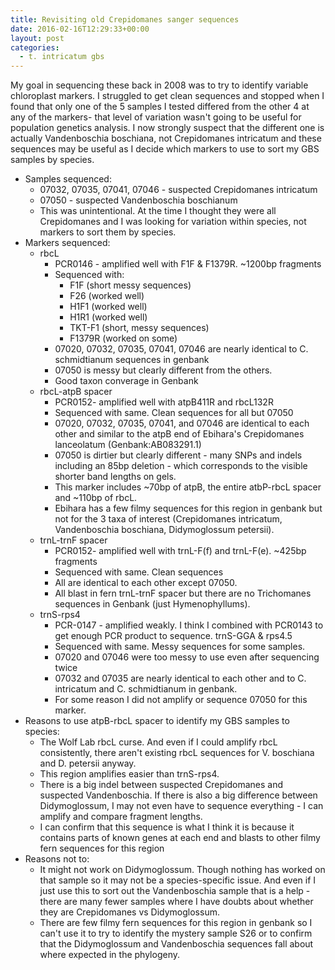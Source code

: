 ```yaml
---
title: Revisiting old Crepidomanes sanger sequences
date: 2016-02-16T12:29:33+00:00
layout: post
categories:
  - t. intricatum gbs
---
```

My goal in sequencing these back in 2008 was to try to identify variable chloroplast markers. I struggled to get clean sequences and stopped when I found that only one of the 5 samples I tested differed from the other 4 at any of the markers- that level of variation wasn't going to be useful for population genetics analysis. I now strongly suspect that the different one is actually Vandenboschia boschiana, not Crepidomanes intricatum and these sequences may be useful as I decide which markers to use to sort my GBS samples by species.

  * Samples sequenced:
      * 07032, 07035, 07041, 07046 - suspected Crepidomanes intricatum
      * 07050 - suspected Vandenboschia boschianum
      * This was unintentional. At the time I thought they were all Crepidomanes and I was looking for variation within species, not markers to sort them by species.
  * Markers sequenced:
      * rbcL
          * PCR0146 - amplified well with F1F & F1379R. ~1200bp fragments
          * Sequenced with:
              * F1F (short messy sequences)
              * F26 (worked well)
              * H1F1 (worked well)
              * H1R1 (worked well)
              * TKT-F1 (short, messy sequences)
              * F1379R (worked on some)
          * 07020, 07032, 07035, 07041, 07046 are nearly identical to C. schmidtianum sequences in genbank
          * 07050 is messy but clearly different from the others.
          * Good taxon converage in Genbank
      * rbcL-atpB spacer
          * PCR0152- amplified well with atpB411R and rbcL132R
          * Sequenced with same. Clean sequences for all but 07050
          * 07020, 07032, 07035, 07041, and 07046 are identical to each other and similar to the atpB end of Ebihara's Crepidomanes lanceolatum (Genbank:AB083291.1)
          * 07050 is dirtier but clearly different - many SNPs and indels including an 85bp deletion - which corresponds to the visible shorter band lengths on gels.
          * This marker includes ~70bp of atpB, the entire atbP-rbcL spacer and ~110bp of rbcL.
          * Ebihara has a few filmy sequences for this region in genbank but not for the 3 taxa of interest (Crepidomanes intricatum, Vandenboschia boschiana, Didymoglossum petersii).
      * trnL-trnF spacer
          * PCR0152- amplified well with trnL-F(f) and trnL-F(e). ~425bp fragments
          * Sequenced with same. Clean sequences
          * All are identical to each other except 07050.
          * All blast in fern trnL-trnF spacer but there are no Trichomanes sequences in Genbank (just Hymenophyllums).
      * trnS-rps4
          * PCR-0147 - amplified weakly. I think I combined with PCR0143 to get enough PCR product to sequence. trnS-GGA & rps4.5
          * Sequenced with same. Messy sequences for some samples.
          * 07020 and 07046 were too messy to use even after sequencing twice
          * 07032 and 07035 are nearly identical to each other and to C. intricatum and C. schmidtianum in genbank.
          * For some reason I did not amplify or sequence 07050 for this marker.
  * Reasons to use atpB-rbcL spacer to identify my GBS samples to species:
      * The Wolf Lab rbcL curse. And even if I could amplify rbcL consistently, there aren't existing rbcL sequences for V. boschiana and D. petersii anyway.
      * This region amplifies easier than trnS-rps4.
      * There is a big indel between suspected Crepidomanes and suspected Vandenboschia. If there is also a big difference between Didymoglossum, I may not even have to sequence everything - I can amplify and compare fragment lengths.
      * I can confirm that this sequence is what I think it is because it contains parts of known genes at each end and blasts to other filmy fern sequences for this region
  * Reasons not to:
      * It might not work on Didymoglossum. Though nothing has worked on that sample so it may not be a species-specific issue. And even if I just use this to sort out the Vandenboschia sample that is a help - there are many fewer samples where I have doubts about whether they are Crepidomanes vs Didymoglossum.
      * There are few filmy fern sequences for this region in genbank so I can't use it to try to identify the mystery sample S26 or to confirm that the Didymoglossum and Vandenboschia sequences fall about where expected in the phylogeny.
